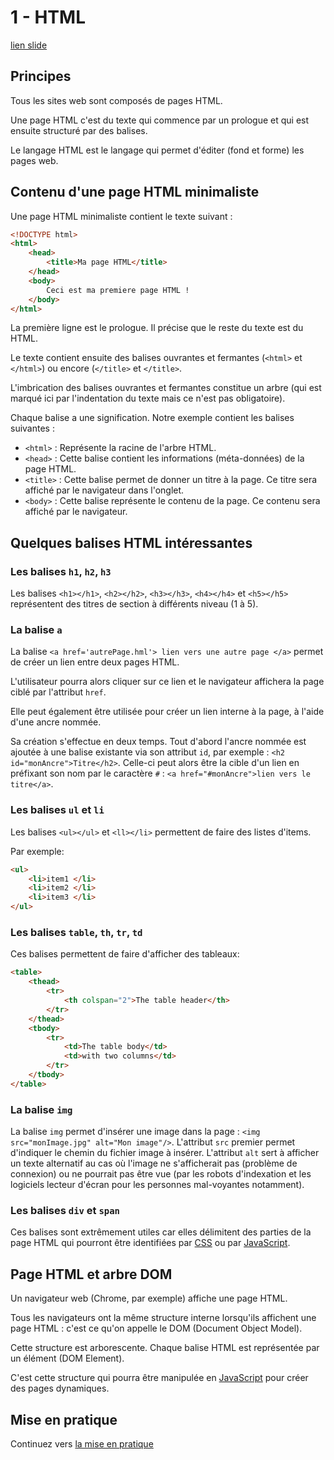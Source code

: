 # 1 - HTML

[lien slide](./html.pdf)

## Principes

Tous les sites web sont composés de pages HTML.

Une page HTML c'est du texte qui commence par un prologue et qui est ensuite structuré par des balises.

Le langage HTML est le langage qui permet d'éditer (fond et forme) les pages web.

## Contenu d'une page HTML minimaliste

Une page HTML minimaliste contient le texte suivant :

```html
<!DOCTYPE html>
<html>
    <head>
        <title>Ma page HTML</title>
    </head>
    <body>
        Ceci est ma premiere page HTML !
    </body>
</html>
```

La première ligne est le prologue. Il précise que le reste du texte est du HTML.

Le texte contient ensuite des balises ouvrantes et fermantes (`<html>` et `</html>`) ou encore (`</title>` et `</title>`.

L'imbrication des balises ouvrantes et fermantes constitue un arbre (qui est marqué ici par l'indentation du texte mais ce n'est pas obligatoire).

Chaque balise a une signification. Notre exemple contient les balises suivantes : 
* `<html>` : Représente la racine de l'arbre HTML.
* `<head>` : Cette balise contient les informations (méta-données) de la page HTML.
* `<title>` : Cette balise permet de donner un titre à la page. Ce titre sera affiché par le navigateur dans l'onglet.
* `<body>` : Cette balise représente le contenu de la page. Ce contenu sera affiché par le navigateur.


## Quelques balises HTML intéressantes

### Les balises `h1`, `h2`, `h3`

Les balises `<h1></h1>`, `<h2></h2>`, `<h3></h3>`, `<h4></h4>` et `<h5></h5>` représentent des titres de section à différents niveau (1 à 5).

### La balise `a`

La balise `<a href='autrePage.hml'> lien vers une autre page </a>` permet de créer un lien entre deux pages HTML.

L'utilisateur pourra alors cliquer sur ce lien et le navigateur affichera la page ciblé par l'attribut `href`.

Elle peut également être utilisée pour créer un lien interne à la page, à l'aide d'une ancre nommée. 

Sa création s'effectue en deux temps. Tout d'abord l'ancre nommée est ajoutée à une balise existante via son attribut `id`, par exemple : `<h2 id="monAncre">Titre</h2>`. Celle-ci peut alors être la cible d'un lien en préfixant son nom par le caractère `#` : `<a href="#monAncre">lien vers le titre</a>`.

### Les balises `ul` et `li`
Les balises `<ul></ul>` et `<ll></li>` permettent de faire des listes d'items.

Par exemple:

```html
<ul>
    <li>item1 </li>
    <li>item2 </li>
    <li>item3 </li>
</ul>
```

### Les balises `table`, `th`, `tr`, `td`
Ces balises permettent de faire d'afficher des tableaux:

```html
<table>
    <thead>
        <tr>
            <th colspan="2">The table header</th>
        </tr>
    </thead>
    <tbody>
        <tr>
            <td>The table body</td>
            <td>with two columns</td>
        </tr>
    </tbody>
</table>
```

### La balise `img`

La balise `img` permet d'insérer une image dans la page : `<img src="monImage.jpg" alt="Mon image"/>`. L'attribut `src` premier permet d'indiquer le chemin du fichier image à insérer. L'attribut `alt` sert à afficher un texte alternatif au cas où l'image ne s'afficherait pas (problème de connexion) ou ne pourrait pas être vue (par les robots d'indexation et les logiciels lecteur d'écran pour les personnes mal-voyantes notamment).

### Les balises `div` et `span`

Ces balises sont extrêmement utiles car elles délimitent des parties de la page HTML qui pourront être identifiées par  [CSS](../2-CSS) ou par [JavaScript](../3-JS).

## Page HTML et arbre DOM

Un navigateur web (Chrome, par exemple) affiche une page HTML.
 
Tous les navigateurs ont la même structure interne lorsqu'ils affichent une page HTML : c'est ce qu'on appelle le DOM (Document Object Model).

Cette structure est arborescente. Chaque balise HTML est représentée par un élément (DOM Element).

C'est cette structure qui pourra être manipulée en [JavaScript](../3-JS) pour créer des pages dynamiques.

## Mise en pratique

Continuez vers [la mise en pratique](./exo.md) 
